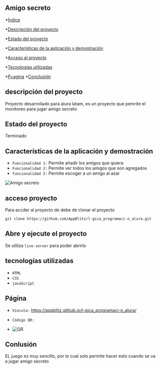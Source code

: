 ## Amigo secreto

\*[Índice](#índice)

\*[Descripción del proyecto](#descripción-del-proyecto)

\*[Estado del proyecto](#Estado-del-proyecto)

\*[Características de la aplicación y demostración](#Características-de-la-aplicación-y-demostración)

\*[Acceso al proyecto](#acceso-proyecto)

\*[Tecnologías utilizadas](#tecnologías-utilizadas)

\*[P+agina](#Página) \*[Conclusión](#conclusión)

## descripción del proyecto

Proyecto desarrollado para alura latam, es un proyecto que pemrite el monitoreo para jugar amigo secreto

## Estado del proyecto

Terminado

## Características de la aplicación y demostración

- `Funcionalidad 1:` Permite añadir los amigos que quiera
- `Funcionalidad 2:` Permite ver todos los amigos que son agregados
- `funcionalidad 3:` Permite escoger a un amigo al azar

![Amigo secreto ](https://github.com/user-attachments/assets/14df6fb6-3274-4588-b6e3-486963ea4844)

## acceso proyecto

Para accder al proyecto de debe de clonar el proyecto

`git clone https://github.com/AppBlitz/l-gica_programaci-n_alura.git`

## Abre y ejecute el proyecto

Se utiliza `live-server` para poder abrirlo

## tecnologías utilizadas

- `HTML`
- `CSS`
- `javaScript`

## Página

- `Vinculo:` https://appblitz.github.io/l-gica_programaci-n_alura/

- `Código QR:`
- ![QR](https://github.com/user-attachments/assets/abf1711b-0edf-464f-ab5b-6b3c8c18c66f)
  

## Conlusión


EL juego es muy sencillo, por lo cual solo permite hacer esto cuando se va a jugar amigo secreto
